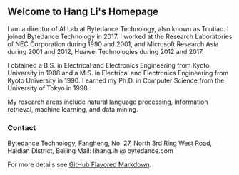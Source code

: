 ## Welcome to Hang Li's Homepage

I am a director of AI Lab at Bytedance Technology, also known as Toutiao. I joined Bytedance Technology in 2017.  I worked at the Research Laboratories of NEC Corporation during 1990 and 2001, and Microsoft Research Asia during 2001 and 2012, Huawei Technologies during 2012 and 2017.

I obtained a B.S. in Electrical and Electronics Engineering from Kyoto University in 1988 and a M.S. in Electrical and Electronics Engineering from Kyoto University in 1990. I earned my Ph.D. in Computer Science from the University of Tokyo in 1998.

My research areas include natural language processing, information retrieval, machine learning, and data mining.

### Contact

Bytedance Technology,
Fangheng,  No. 27,  North 3rd Ring West Road, Haidian District, Beijing
Mail: lihang.lh @ bytedance.com

For more details see [GitHub Flavored Markdown](https://guides.github.com/features/mastering-markdown/).

